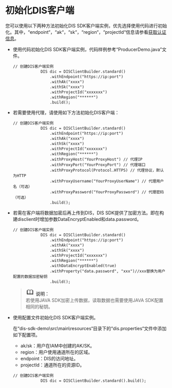 # 初始化DIS客户端<a name="dayu_06_0050"></a>

您可以使用以下两种方法初始化DIS SDK客户端实例，优先选择使用代码进行初始化。其中，“endpoint“，“ak“，“sk“，“region“，“projectId“信息请参看[获取认证信息](获取认证信息.md)。

-   使用代码初始化DIS SDK客户端实例，代码样例参考“ProducerDemo.java”文件。

    ```
    // 创建DIS客户端实例
                DIS dic = DISClientBuilder.standard()
                    .withEndpoint("https://ip:port")
                    .withAk("xxxx")
                    .withSk("xxxx")
                    .withProjectId("xxxxxxx")
                    .withRegion("******")
                    .build();
    ```

-   若需要使用代理，请使用如下方法初始化DIS客户端：

    ```
    // 创建DIS客户端实例 
                DIS dic = DISClientBuilder.standard() 
                    .withEndpoint("https://ip:port") 
                    .withAk("xxxx") 
                    .withSk("xxxx") 
                    .withProjectId("xxxxxxx") 
                    .withRegion("******") 
                    .withProxyHost("YourProxyHost") // 代理IP
                    .withProxyPort("YourProxyPort") // 代理端口
                    .withProxyProtocol(Protocol.HTTPS) // 代理协议，默认为HTTP
                    .withProxyUsername("YourProxyUserName") // 代理用户名（可选）
                    .withProxyPassword("YourProxyPassword") // 代理密码（可选）                
                    .build();
    ```

-   若需在客户端将数据加密后再上传到DIS，DIS SDK提供了加密方法。即在构建disclient时增加参数DataEncryptEnabled和data.password。

    ```
    // 创建DIS客户端实例
                DIS dic = DISClientBuilder.standard()
                    .withEndpoint("https://ip:port")
                    .withAk("xxxx")
                    .withSk("xxxx")
                    .withProjectId("xxxxxxx")
                    .withRegion("******")
                    .withDataEncryptEnabled(true)
                    .withProperty("data.password", "xxx")//xxx替换为用户配置的数据加密秘钥
                    .build();
    ```

    >![](public_sys-resources/icon-note.gif) **说明：**   
    >若使用JAVA SDK加密上传数据，读取数据也需要使用JAVA SDK配置相同的秘钥。  

-   使用配置文件初始化DIS SDK客户端实例。

    在“dis-sdk-demo\\src\\main\\resources“目录下的“dis.properties“文件中添加如下配置项。

    -   ak/sk：用户在IAM中创建的AK/SK。
    -   region：用户使用通道所在的区域。
    -   endpoint：DIS的访问地址。
    -   projectId：通道所在的资源ID。

    ```
    // 创建DIS客户端实例
                DIS dic = DISClientBuilder.standard().build();
    ```


